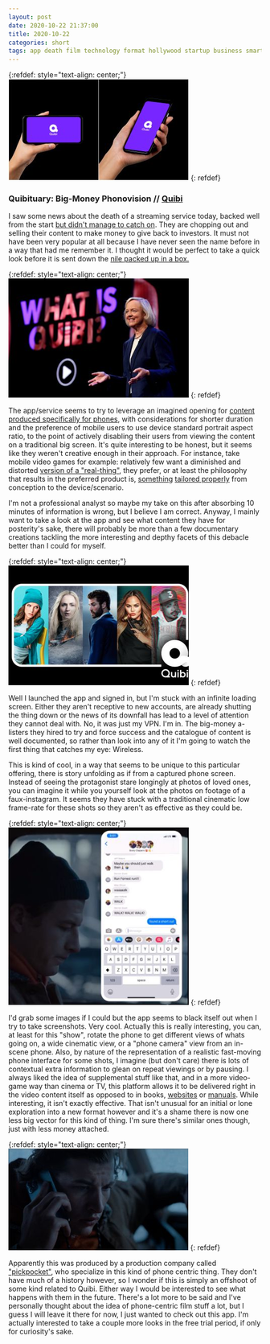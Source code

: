 ```yaml
---
layout: post
date: 2020-10-22 21:37:00
title: 2020-10-22
categories: short
tags: app death film technology format hollywood startup business smartphone
---
```


{:refdef: style="text-align: center;"}
![you might hold a phone in multiple ways](/assets/img/quibi1.jpg)
{: refdef}


### Quibituary: Big-Money Phonovision // [Quibi](https://quibi.com/)

I saw some news about the death of a streaming service today, backed well from the start [but didn't manage to catch on](https://www.morningbrew.com/daily/stories/2020/07/10/quibi-can-call-failure-yet). They are chopping out and selling their content to make money to give back to investors. It must not have been very popular at all because I have never seen the name before in a way that had me remember it. I thought it would be perfect to take a quick look before it is sent down the [nile packed up in a box.](https://www.worldbook.com/behind-the-headlines/Mythic-Monday-Osiris-of-the-Underworld)

{:refdef: style="text-align: center;"}
![some hag](/assets/img/quibi2.jpg)
{: refdef}

The app/service seems to try to leverage an imagined opening for [content produced specifically for phones](https://www.vulture.com/2020/04/quibi-mobile-phone-app-streaming-tv.html), with considerations for shorter duration and the preference of mobile users to use device standard portrait aspect ratio, to the point of actively disabling their users from viewing the content on a traditional big screen. It's quite interesting to be honest, but it seems like they weren't creative enough in their approach. For instance, take mobile video games for example: relatively few want a diminished and distorted [version of a "real-thing"](https://en.wikipedia.org/wiki/Uncharted:_Golden_Abyss), they prefer, or at least the philosophy that results in the preferred product is, [something](https://en.wikipedia.org/wiki/Candy_Crush_Saga) [tailored properly](https://en.wikipedia.org/wiki/Lumines:_Puzzle_Fusion) from conception to the device/scenario.

I'm not a professional analyst so maybe my take on this after absorbing 10 minutes of information is wrong, but I believe I am correct. Anyway, I mainly want to take a look at the app and see what content they have for posterity's sake, there will probably be more than a few documentary creations tackling the more interesting and depthy facets of this debacle better than I could for myself.

{:refdef: style="text-align: center;"}
![content content content](/assets/img/quibi3.jpg)
{: refdef}

Well I launched the app and signed in, but I'm stuck with an infinite loading screen. Either they aren't receptive to new accounts, are already shutting the thing down or the news of its downfall has lead to a level of attention they cannot deal with. No, it was just my VPN. I'm in. The big-money a-listers they hired to try and force success and the catalogue of content is well documented, so rather than look into any of it I'm going to watch the first thing that catches my eye: Wireless.

This is kind of cool, in a way that seems to be unique to this particular offering, there is story unfolding as if from a captured phone screen. Instead of seeing the protagonist stare longingly at photos of loved ones, you can imagine it while you yourself look at the photos on footage of a faux-instagram. It seems they have stuck with a traditional cinematic low frame-rate for these shots so they aren't as effective as they could be.

{:refdef: style="text-align: center;"}
![booty clappers](/assets/img/quibi4.jpg)
{: refdef}

I'd grab some images if I could but the app seems to black itself out when I try to take screenshots. Very cool. Actually this is really interesting, you can, at least for this "show", rotate the phone to get different views of whats going on, a wide cinematic view, or a "phone camera" view from an in-scene phone. Also, by nature of the representation of a realistic fast-moving phone interface for some shots, I imagine (but don't care) there is lots of contextual extra information to glean on repeat viewings or by pausing. I always liked the idea of supplemental stuff like that, and in a more video-game way than cinema or TV, this platform allows it to be delivered right in the video content itself as opposed to in books, [websites](http://web.archive.org/web/20130918031448/http://www.weylandindustries.com/) or [manuals](https://www.amazon.co.uk/Star-Trek-Generation-Technical-Manual/dp/1852833408). While interesting, it isn't exactly effective. That isn't unusual for an initial or lone exploration into a new format however and it's a shame there is now one less big vector for this kind of thing. I'm sure there's similar ones though, just with less money attached. 

{:refdef: style="text-align: center;"}
![hello, quibi helpdesk? are you there?](/assets/img/quibi5.jpg)
{: refdef}

Apparently this was produced by a production company called ["pickpocket"](https://pickpocket.tv/), who specialize in this kind of phone centric thing. They don't have much of a history however, so I wonder if this is simply an offshoot of some kind related to Quibi. Either way I would be interested to see what happens with them in the future. There's a lot more to be said and I've personally thought about the idea of phone-centric film stuff a lot, but I guess I will leave it there for now, I just wanted to check out this app. I'm actually interested to take a couple more looks in the free trial period, if only for curiosity's sake.
